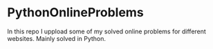 # PythonOnlineProblems
In this repo I uppload some of my solved online problems for different websites. Mainly solved in Python.
